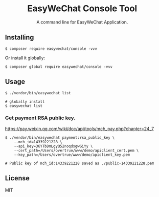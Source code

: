 <h1 align="center"> EasyWeChat Console Tool </h1>

<p align="center">A command line for EasyWeChat Application.</p>

## Installing

```shell
$ composer require easywechat/console -vvv
```

Or install it globally:

```shell
$ composer global require easywechat/console -vvv
```

## Usage

```shell
$ ./vendor/bin/easywechat list

# globally install
$ easywechat list
```

### Get payment RSA public key.

https://pay.weixin.qq.com/wiki/doc/api/tools/mch_pay.php?chapter=24_7

```shell
$ ./vendor/bin/easywechat payment:rsa_public_key \
    --mch_id=14339221228 \
    --api_key=36YTbDmLgyQ52noqdxgwGiYy \
    --cert_path=/Users/overtrue/www/demo/apiclient_cert.pem \
    --key_path=/Users/overtrue/www/demo/apiclient_key.pem 
    
# Public key of mch_id:14339221228 saved as ./public-14339221228.pem
```

## License

MIT